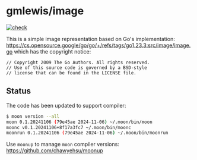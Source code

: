 # gmlewis/image
[![check](https://github.com/gmlewis/moonbit-image/actions/workflows/check.yml/badge.svg)](https://github.com/gmlewis/moonbit-image/actions/workflows/check.yml)

This is a simple image representation based on Go's implementation:
https://cs.opensource.google/go/go/+/refs/tags/go1.23.3:src/image/image.go
which has the copyright notice:

```
// Copyright 2009 The Go Authors. All rights reserved.
// Use of this source code is governed by a BSD-style
// license that can be found in the LICENSE file.
```

## Status

The code has been updated to support compiler:

```bash
$ moon version --all
moon 0.1.20241106 (79e45ae 2024-11-06) ~/.moon/bin/moon
moonc v0.1.20241106+8f17a3fc7 ~/.moon/bin/moonc
moonrun 0.1.20241106 (79e45ae 2024-11-06) ~/.moon/bin/moonrun
```

Use `moonup` to manage `moon` compiler versions:
https://github.com/chawyehsu/moonup

